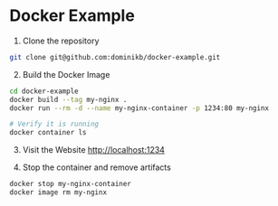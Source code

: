 # Docker Example

1. Clone the repository

```sh
git clone git@github.com:dominikb/docker-example.git
```

2. Build the Docker Image
```sh
cd docker-example
docker build --tag my-nginx .
docker run --rm -d --name my-nginx-container -p 1234:80 my-nginx

# Verify it is running
docker container ls
```

3. Visit the Website [http://localhost:1234]()

4. Stop the container and remove artifacts
```sh
docker stop my-nginx-container
docker image rm my-nginx
```